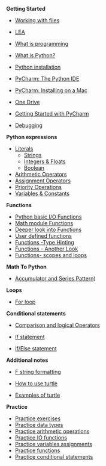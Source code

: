 **Getting Started**

- [Working with files](Notes/Getting_Started/FileManipulation.md)

- [LEA](/Notes/Getting_Started/LEA.md)

- [What is programming](Notes/Getting_StartedWhatIsProgramming)

- [What is Python?](Notes/Getting_Started/Introduction_to_Python)

- [Python installation](Notes/Getting_Started/Python_Installation)

- [PyCharm: The Python IDE](Notes/Getting_Started/PyCharm_IDE_installation)

- [PyCharm: Installing on a Mac](Notes/Getting_Started/Installing_Pycharm_on_Mac.md)

- [One Drive](Notes/Getting_Started/one_drive.md)

- [Getting Started with PyCharm](Notes/Getting_Started/create_new_project)


- [Debugging](Notes/Getting_Started/debugging)



**Python expressions**

- [Literals](Notes/01_Expressions_Literals)
  - [Strings](Notes/01_Expressions_Literals_Strings)
  - [Integers & Floats](Notes/01_Expressions_Literals_Integers_Floats)
  - [Boolean](Notes/01_Expressions_Literals_Boolean)
- [Arithmetic Operators](Notes/01_Expressions_Operators)
- [Assignment Operators](Notes/01_Expressions_Operators_Assignment)
- [Priority Operations](Notes/01_Expressions_Priority_Operators)
- [Variables & Constants](Notes/01_Expressions_Variables_Constants)

**Functions**

- [Python basic I/O Functions](Notes/01_Expressions_functions_print_input)
- [Math module Functions](Notes/01_Expressions_Functions_math_module)
- [Deeper look into Functions](Notes/01_Expressions_Functions)
- [User defined functions](Notes/01_Expressions_Functions_user_defined)
- [Functions -Type Hinting](Notes/01_Expressions_Functions_Type_Hint)
- [Functions - Another Look](https://john-abbott-college.github.io/SN1-Notes/Notes/01_Expressions_Functions_Cartoon.pdf)
- [Functions- scopes and loops](Notes/01_Functions_and_scopes)

**Math To Python**

- [Accumulator and Series Pattern](https://john-abbott-college.github.io/SN1-Notes/Notes/04_accumulator_pattern.pdf))

**Loops** 

- [For loop](Notes/04_for_loop)

**Conditional statements**

- [Comparison and logical Operators](Notes/01_Expressions_Operators_Logical)

- [If statement](Notes/03_Conditions_if)

- [If/Else statement](./Notes/03_Conditions_if-else)

  

**Additional notes**

- [F string formatting](Notes/01_Expressions_Literals_f_strings)

- [How to use turtle](Notes/01_Turtle_Graphics)
- [Examples of turtle](Notes/01_Draw_a_simple_house)



**Practice**

- [Practice exercises](Practice_questions/Python_Practice)
- [Practice data types](Practice_questions/01_Practice_DataTypes)
- [Practice arithmetic operations](Practice_questions/02_Practice_Arithmetics)
- [Practice IO functions](Practice_questions/03_Practice_IO)
- [Practice variables assignments](Practice_questions/04_Practice_Variables)
- [Practice functions](Practice_questions/05_Practice_Functions)
- [Practice conditional statements](06_Practice_Conditional_statements)

<!--

**Coming up next on JAC TV...**


**Week 9**

- Test

**Week 10**

- [List](Notes/02_list)
- [List Comprehensions](Notes/04_for_loop_list_comprehension)

**Week 11**

- [Dictionary](Notes/02_Dictionaries)

- [Tuple](Notes/02_Tuples)

**Week 10**

- [While loop](./Notes/04_while_loop) ? 

- Matplotlib TODO
- Graphs TODO

**Week 12**

- Reading and Writing to a file TODO 
- CSV files TODO 

**Week 13**

- Algorithm Design & Implementation

**Week 14**

- Intro to numpy

**Week 15**

- Review

-->













